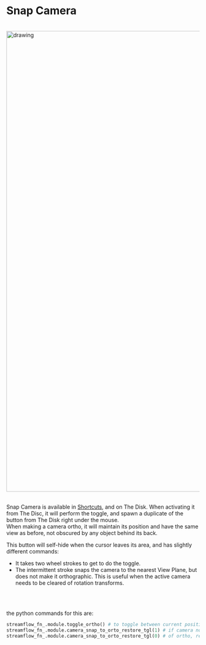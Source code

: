 
# Snap Camera
<br>
<img src="../media/gif/Camera Snap Demo.gif" alt="drawing" align="center" width="1200"/><br><br>


Snap Camera is available in [Shortcuts](), and on The Disk.
When activating it from The Disc, it will perform the toggle, and spawn a duplicate of the button from The Disk right under the mouse.<br>
When making a camera ortho, it will maintain its position and have the same view as before, not obscured by any object behind its back.<br>

This button will self-hide when the cursor leaves its area, and has slightly different commands:
  * It takes two wheel strokes to get to do the toggle.
  * The intermittent stroke snaps the camera to the nearest View Plane, but does not make it orthographic. This is useful when the active camera needs to be cleared of rotation transforms.
<br>
<br>

the python commands for this are:

```python
streamflow_fn_.module.toggle_ortho() # to toggle between current position and snapped ortho
streamflow_fn_.module.camera_snap_to_orto_restore_tgl(1) # if camera not ortho, nor snapped to a view, snap, if snapped, make ortho
streamflow_fn_.module.camera_snap_to_orto_restore_tgl(0) # of ortho, restore to snapped, if snapped, restore to original position
```
